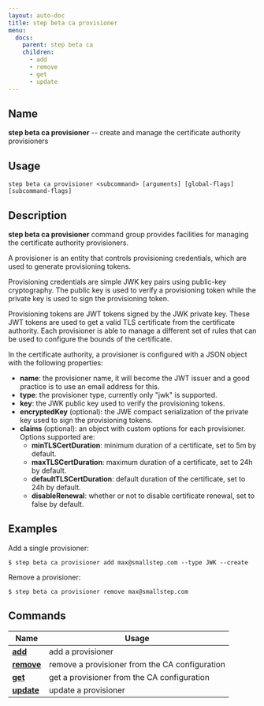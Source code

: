 ```yaml
---
layout: auto-doc
title: step beta ca provisioner
menu:
  docs:
    parent: step beta ca
    children:
      - add
      - remove
      - get
      - update
---
```


## Name
**step beta ca provisioner** -- create and manage the certificate authority provisioners

## Usage

```raw
step beta ca provisioner <subcommand> [arguments] [global-flags] [subcommand-flags]
```

## Description

**step beta ca provisioner** command group provides facilities for managing the
certificate authority provisioners.

A provisioner is an entity that controls provisioning credentials, which are
used to generate provisioning tokens.

Provisioning credentials are simple JWK key pairs using public-key cryptography.
The public key is used to verify a provisioning token while the private key is
used to sign the provisioning token.

Provisioning tokens are JWT tokens signed by the JWK private key. These JWT
tokens are used to get a valid TLS certificate from the certificate authority.
Each provisioner is able to manage a different set of rules that can be used to
configure the bounds of the certificate.

In the certificate authority, a provisioner is configured with a JSON object
with the following properties:

* **name**: the provisioner name, it will become the JWT issuer and a good
  practice is to use an email address for this.
* **type**: the provisioner type, currently only "jwk" is supported.
* **key**: the JWK public key used to verify the provisioning tokens.
* **encryptedKey** (optional): the JWE compact serialization of the private key
  used to sign the provisioning tokens.
* **claims** (optional): an object with custom options for each provisioner.
  Options supported are:
  * **minTLSCertDuration**: minimum duration of a certificate, set to 5m by
    default.
  * **maxTLSCertDuration**: maximum duration of a certificate, set to 24h by
    default.
  * **defaultTLSCertDuration**: default duration of the certificate, set to 24h
    by default.
  * **disableRenewal**: whether or not to disable certificate renewal, set to false
    by default.

## Examples

Add a single provisioner:
```shell
$ step beta ca provisioner add max@smallstep.com --type JWK --create
```

Remove a provisioner:
```shell
$ step beta ca provisioner remove max@smallstep.com
```

## Commands


| Name | Usage |
|---|---|
| **[add](add/)** | add a provisioner |
| **[remove](remove/)** | remove a provisioner from the CA configuration |
| **[get](get/)** | get a provisioner from the CA configuration |
| **[update](update/)** | update a provisioner |

